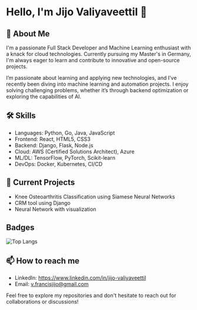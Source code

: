 # Hello, I'm Jijo Valiyaveettil 👋

## 🚀 About Me
I'm a passionate Full Stack Developer and Machine Learning enthusiast with a knack for cloud technologies. Currently pursuing my Master's in Germany, I'm always eager to learn and contribute to innovative and open-source projects.

I’m passionate about learning and applying new technologies, and I’ve recently been diving into machine learning and automation projects. I enjoy solving challenging problems, whether it’s through backend optimization or exploring the capabilities of AI.

## 🛠 Skills
- Languages: Python, Go, Java, JavaScript
- Frontend: React, HTML5, CSS3
- Backend: Django, Flask, Node.js
- Cloud: AWS (Certified Solutions Architect), Azure
- ML/DL: TensorFlow, PyTorch, Scikit-learn
- DevOps: Docker, Kubernetes, CI/CD

## 🔭 Current Projects
- Knee Osteoarthritis Classification using Siamese Neural Networks
- CRM tool using Django
- Neural Network with visualization
  
## Badges
![Top Langs](https://github-readme-stats.vercel.app/api/top-langs/?username=jijovaliyaveettil&layout=compact)

## 📫 How to reach me
- LinkedIn: https://www.linkedin.com/in/jijo-valiyaveettil
- Email: v.francisjijo@gmail.com

Feel free to explore my repositories and don't hesitate to reach out for collaborations or discussions!


